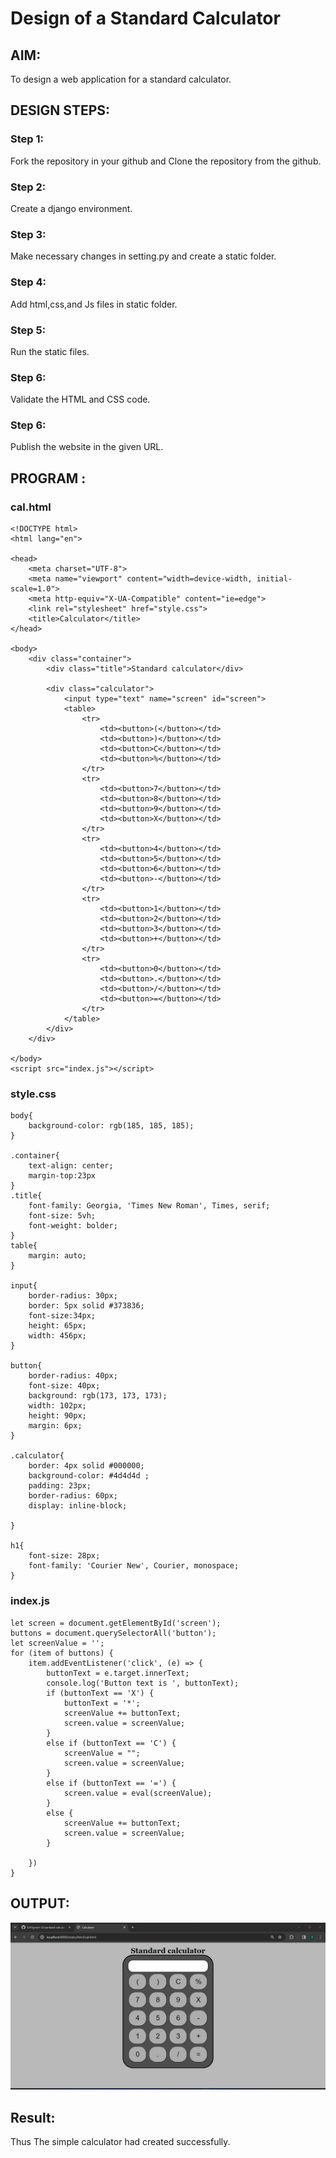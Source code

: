 # Design of a Standard Calculator

## AIM:

To design a web application for a standard calculator.

## DESIGN STEPS:

### Step 1:
Fork the repository in your github and Clone the repository from the github.

### Step 2:
Create a django environment.

### Step 3:
Make necessary changes in setting.py and create a static folder.

### Step 4:
Add html,css,and Js files in static folder.

### Step 5:
Run the static files.

### Step 6:

Validate the HTML and CSS code.

### Step 6:

Publish the website in the given URL.

## PROGRAM :
### cal.html
```
<!DOCTYPE html>
<html lang="en">

<head>
    <meta charset="UTF-8">
    <meta name="viewport" content="width=device-width, initial-scale=1.0">
    <meta http-equiv="X-UA-Compatible" content="ie=edge">
    <link rel="stylesheet" href="style.css">
    <title>Calculator</title>
</head>

<body>
    <div class="container">
        <div class="title">Standard calculator</div>

        <div class="calculator">
            <input type="text" name="screen" id="screen">
            <table>
                <tr>
                    <td><button>(</button></td>
                    <td><button>)</button></td>
                    <td><button>C</button></td>
                    <td><button>%</button></td>
                </tr>
                <tr>
                    <td><button>7</button></td>
                    <td><button>8</button></td>
                    <td><button>9</button></td>
                    <td><button>X</button></td>
                </tr>
                <tr>
                    <td><button>4</button></td>
                    <td><button>5</button></td>
                    <td><button>6</button></td>
                    <td><button>-</button></td>
                </tr>
                <tr>
                    <td><button>1</button></td>
                    <td><button>2</button></td>
                    <td><button>3</button></td>
                    <td><button>+</button></td>
                </tr>
                <tr>
                    <td><button>0</button></td>
                    <td><button>.</button></td>
                    <td><button>/</button></td>
                    <td><button>=</button></td>
                </tr>
            </table>
        </div>
    </div>

</body>
<script src="index.js"></script>
```
### style.css
```
body{
    background-color: rgb(185, 185, 185);
}

.container{
    text-align: center;
    margin-top:23px
}
.title{
    font-family: Georgia, 'Times New Roman', Times, serif;
    font-size: 5vh;
    font-weight: bolder;
}
table{
    margin: auto;
}

input{
    border-radius: 30px;
    border: 5px solid #373836;
    font-size:34px;
    height: 65px;
    width: 456px;
}

button{
    border-radius: 40px;
    font-size: 40px;
    background: rgb(173, 173, 173);
    width: 102px;
    height: 90px;
    margin: 6px;
}

.calculator{ 
    border: 4px solid #000000;
    background-color: #4d4d4d ;
    padding: 23px;
    border-radius: 60px;
    display: inline-block;
    
}

h1{
    font-size: 28px;
    font-family: 'Courier New', Courier, monospace;
}
```
### index.js
```
let screen = document.getElementById('screen');
buttons = document.querySelectorAll('button');
let screenValue = '';
for (item of buttons) {
    item.addEventListener('click', (e) => {
        buttonText = e.target.innerText;
        console.log('Button text is ', buttonText);
        if (buttonText == 'X') {
            buttonText = '*';
            screenValue += buttonText;
            screen.value = screenValue;
        }
        else if (buttonText == 'C') {
            screenValue = "";
            screen.value = screenValue;
        }
        else if (buttonText == '=') {
            screen.value = eval(screenValue);
        }
        else {
            screenValue += buttonText;
            screen.value = screenValue;
        }

    })
}
```

## OUTPUT:
![calcioutput](./calci.jpg)

## Result:
Thus The simple calculator had created successfully.

